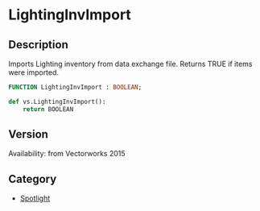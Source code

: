 # LightingInvImport

## Description
Imports Lighting inventory from data exchange file. Returns TRUE if items were imported.

```pascal
FUNCTION LightingInvImport : BOOLEAN;
```

```python
def vs.LightingInvImport():
    return BOOLEAN
```

## Version
Availability: from Vectorworks 2015

## Category
* [Spotlight](../Categories/Spotlight.md)

